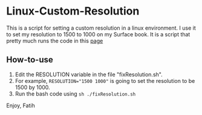 # Linux-Custom-Resolution
This is a script for setting a custom resolution in a linux environment. I use it to set my resolution to 1500 to 1000 on my Surface book. It is a script that pretty much runs the code in this [page](https://aktasfatih.com/linux-mint-setting-a-custom-resolution/)

## How-to-use
1. Edit the RESOLUTION variable in the file "fixResolution.sh".
2. For example, `RESOLUTION="1500 1000"` is going to set the resolution to be 1500 by 1000.
3. Run the bash code using `sh ./fixResolution.sh`

Enjoy,
Fatih
